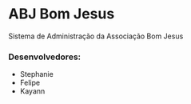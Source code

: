 # ABJ Bom Jesus
Sistema de Administração da Associação Bom Jesus

### Desenvolvedores:
- Stephanie
- Felipe
- Kayann
